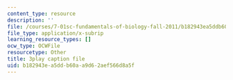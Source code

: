 ```yaml
---
content_type: resource
description: ''
file: /courses/7-01sc-fundamentals-of-biology-fall-2011/b182943ea5ddb60aa9d62aef566d8a5f_YnF1b_Kqf88.srt
file_type: application/x-subrip
learning_resource_types: []
ocw_type: OCWFile
resourcetype: Other
title: 3play caption file
uid: b182943e-a5dd-b60a-a9d6-2aef566d8a5f
---
```

